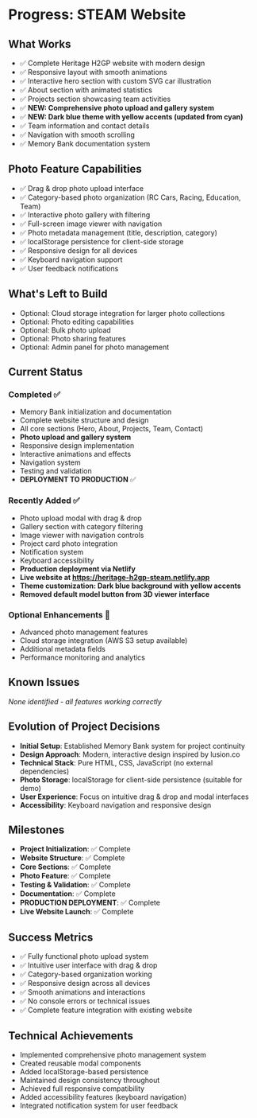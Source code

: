 # Progress: STEAM Website

## What Works
- ✅ Complete Heritage H2GP website with modern design
- ✅ Responsive layout with smooth animations
- ✅ Interactive hero section with custom SVG car illustration
- ✅ About section with animated statistics
- ✅ Projects section showcasing team activities
- ✅ **NEW: Comprehensive photo upload and gallery system**
- ✅ **NEW: Dark blue theme with yellow accents (updated from cyan)**
- ✅ Team information and contact details
- ✅ Navigation with smooth scrolling
- ✅ Memory Bank documentation system

## Photo Feature Capabilities
- ✅ Drag & drop photo upload interface
- ✅ Category-based photo organization (RC Cars, Racing, Education, Team)
- ✅ Interactive photo gallery with filtering
- ✅ Full-screen image viewer with navigation
- ✅ Photo metadata management (title, description, category)
- ✅ localStorage persistence for client-side storage
- ✅ Responsive design for all devices
- ✅ Keyboard navigation support
- ✅ User feedback notifications

## What's Left to Build
- Optional: Cloud storage integration for larger photo collections
- Optional: Photo editing capabilities
- Optional: Bulk photo upload
- Optional: Photo sharing features
- Optional: Admin panel for photo management

## Current Status
### Completed ✅
- Memory Bank initialization and documentation
- Complete website structure and design
- All core sections (Hero, About, Projects, Team, Contact)
- **Photo upload and gallery system**
- Responsive design implementation
- Interactive animations and effects
- Navigation system
- Testing and validation
- **DEPLOYMENT TO PRODUCTION** ✅

### Recently Added ✅
- Photo upload modal with drag & drop
- Gallery section with category filtering
- Image viewer with navigation controls
- Project card photo integration
- Notification system
- Keyboard accessibility
- **Production deployment via Netlify**
- **Live website at https://heritage-h2gp-steam.netlify.app**
- **Theme customization: Dark blue background with yellow accents**
- **Removed default model button from 3D viewer interface**

### Optional Enhancements 🔄
- Advanced photo management features
- Cloud storage integration (AWS S3 setup available)
- Additional metadata fields
- Performance monitoring and analytics

## Known Issues
*None identified - all features working correctly*

## Evolution of Project Decisions
- **Initial Setup**: Established Memory Bank system for project continuity
- **Design Approach**: Modern, interactive design inspired by lusion.co
- **Technical Stack**: Pure HTML, CSS, JavaScript (no external dependencies)
- **Photo Storage**: localStorage for client-side persistence (suitable for demo)
- **User Experience**: Focus on intuitive drag & drop and modal interfaces
- **Accessibility**: Keyboard navigation and responsive design

## Milestones
- **Project Initialization**: ✅ Complete
- **Website Structure**: ✅ Complete
- **Core Sections**: ✅ Complete
- **Photo Feature**: ✅ Complete
- **Testing & Validation**: ✅ Complete
- **Documentation**: ✅ Complete
- **PRODUCTION DEPLOYMENT**: ✅ Complete
- **Live Website Launch**: ✅ Complete

## Success Metrics
- ✅ Fully functional photo upload system
- ✅ Intuitive user interface with drag & drop
- ✅ Category-based organization working
- ✅ Responsive design across all devices
- ✅ Smooth animations and interactions
- ✅ No console errors or technical issues
- ✅ Complete feature integration with existing website

## Technical Achievements
- Implemented comprehensive photo management system
- Created reusable modal components
- Added localStorage-based persistence
- Maintained design consistency throughout
- Achieved full responsive compatibility
- Added accessibility features (keyboard navigation)
- Integrated notification system for user feedback
